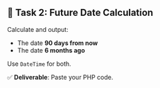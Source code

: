 ## 🧩 Task 2: Future Date Calculation

Calculate and output:
- The date **90 days from now**  
- The date **6 months ago**

Use `DateTime` for both.

✅ **Deliverable**: Paste your PHP code.
